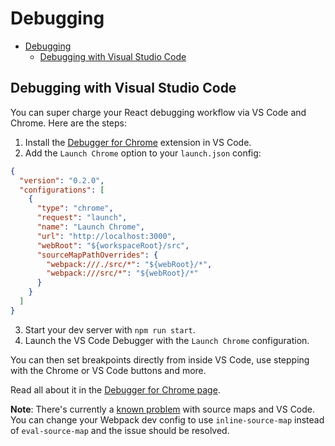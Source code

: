 # Debugging

- [Debugging](#debugging)
  - [Debugging with Visual Studio Code](#debugging-with-visual-studio-code)

## Debugging with Visual Studio Code

You can super charge your React debugging workflow via VS Code and Chrome. Here are the steps:

1. Install the [Debugger for Chrome](https://marketplace.visualstudio.com/items?itemName=msjsdiag.debugger-for-chrome) extension in VS Code.
2. Add the `Launch Chrome` option to your `launch.json` config:

```json
{
  "version": "0.2.0",
  "configurations": [
    {
      "type": "chrome",
      "request": "launch",
      "name": "Launch Chrome",
      "url": "http://localhost:3000",
      "webRoot": "${workspaceRoot}/src",
      "sourceMapPathOverrides": {
        "webpack:///./src/*": "${webRoot}/*",
        "webpack:///src/*": "${webRoot}/*"
      }
    }
  ]
}
```

3. Start your dev server with `npm run start`.
4. Launch the VS Code Debugger with the `Launch Chrome` configuration.

You can then set breakpoints directly from inside VS Code, use stepping with the Chrome or VS Code buttons and more.

Read all about it in the [Debugger for Chrome page](https://marketplace.visualstudio.com/items?itemName=msjsdiag.debugger-for-chrome).

**Note**: There's currently a [known problem](https://github.com/react-boilerplate/react-boilerplate/pull/1698) with source maps and VS Code. You can change your Webpack dev config to use `inline-source-map` instead of `eval-source-map` and the issue should be resolved.
